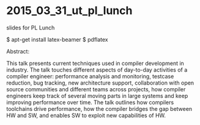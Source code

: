 # 2015_03_31_ut_pl_lunch
slides for PL Lunch

$ apt-get install latex-beamer
$ pdflatex

Abstract:

This talk presents current techniques used in compiler development in industry.
The talk touches different aspects of day-to-day activities of a compiler
engineer: performance analysis and monitoring, testcase reduction, bug tracking,
new architecture support, collaboration with open source communities and
different teams across projects, how compiler engineers keep track of several
moving parts in large systems and keep improving performance over time.  The
talk outlines how compilers toolchains drive performance, how the compiler
bridges the gap between HW and SW, and enables SW to exploit new capabilities
of HW.
